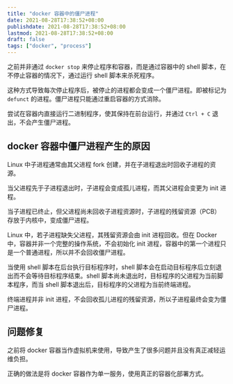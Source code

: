 ```yaml
---
title: "docker 容器中的僵尸进程"
date: 2021-08-28T17:38:52+08:00
publishdate: 2021-08-28T17:38:52+08:00
lastmod: 2021-08-28T17:38:52+08:00
draft: false
tags: ["docker", "process"]
---
```


之前并非通过 `docker stop` 来停止程序和容器，而是通过容器中的 shell 脚本，在不停止容器的情况下，通过运行 shell 脚本来杀死程序。

这种方式导致每次停止程序后，被停止的进程都会变成一个僵尸进程。即被标记为 `defunct` 的进程。僵尸进程只能通过重启容器的方式消除。

尝试在容器内直接运行二进制程序，使其保持在前台运行，并通过 `Ctrl + C` 退出，不会产生僵尸进程。

## docker 容器中僵尸进程产生的原因

Linux 中子进程通常由其父进程 fork 创建，并在子进程退出时回收子进程的资源。

当父进程先于子进程退出时，子进程会变成孤儿进程，而其父进程会变更为 init 进程。

当子进程已终止，但父进程尚未回收子进程资源时，子进程的残留资源（PCB）存放于内核中，变成僵尸进程。

Linux 中，若子进程缺失父进程，其残留资源会由 init 进程回收。但在 Docker 中，容器并非一个完整的操作系统，不会初始化 init 进程，容器中的第一个进程只是一个普通进程，所以并不会回收僵尸进程。

当使用 shell 脚本在后台执行目标程序时，shell 脚本会在启动目标程序后立刻退出而不会等待目标程序结束。shell 脚本尚未退出时，目标程序的父进程为当前脚本程序，而当 shell 脚本退出后，目标程序的父进程为当前终端进程。

终端进程并非 init 进程，不会回收孤儿进程的残留资源，所以子进程最终会变为僵尸进程。

## 问题修复

之前将 docker 容器当作虚拟机来使用，导致产生了很多问题并且没有真正减轻运维负担。

正确的做法是将 docker 容器作为单一服务，使用真正的容器化部署方式。
